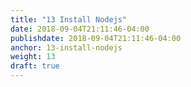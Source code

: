 ```yaml
---
title: "13 Install Nodejs"
date: 2018-09-04T21:11:46-04:00
publishdate: 2018-09-04T21:11:46-04:00
anchor: 13-install-nodejs
weight: 13
draft: true
---
```

